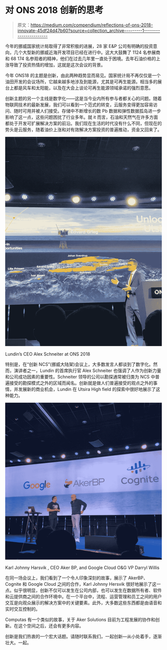 # 对 ONS 2018 创新的思考

> 原文：<https://medium.com/compendium/reflections-of-ons-2018-innovate-45df24d47b60?source=collection_archive---------1----------------------->

今年的挪威国家统计局取得了非常积极的进展，28 家 E&P 公司有明确的投资意向，几个大型新的挪威近海开发项目已经在进行中。这大大鼓舞了 1124 名参展商和 68 174 名参观者的精神，他们在过去几年里一直处于困境。去年石油价格的上涨导致了投资热情的增加，这就是这次会议的背景。

今年 ONS18 的主题是创新，由此两种趋势显而易见。国家统计局不再仅仅是一个油田开发的会议场所，它越来越多地涉及到能源，尤其是可再生能源。相当多的展台上都是风车和太阳能，以及在大会上谈论可再生能源领域承诺的强烈意愿。

创新主题的另一个主线是数字化——这是当今业内所有参与者都关心的问题。随着物联网技术的最新发展，我们可以看到一个范式的转变，云服务变得更加容易访问、随时可用并被人们接受。存储中不断增长的数 Pb 数据和弹性数据孤岛进一步影响了这一点，这些问题困扰了行业多年。就 it 而言，石油和天然气在许多方面都处于开发可扩展解决方案的前沿。我们现在生活的时代没有什么不同，但现在的势头是云服务，随着油价上涨和对有效解决方案投资的普遍推动，资金又回来了。

![](img/7a4b16a9578df6b5b6fba3ad8ce8aaa8.png)

Lundin’s CEO Alex Schneiter at ONS 2018

特别是，在“创新 NCS”(挪威大陆架)会议上，大多数发言人都谈到了数字化。然而，演讲者之一，Lundin 的首席执行官 Alex Schneiter 也强调了人作为创新力量和公司成功因素的重要性。Schneiter 领导的公司以勘探通常被归类为 NCS 中普遍接受的勘探模式之外的区域而闻名。创新就是做人们普遍接受的观点之外的事情，并发展新的商业机会，Lundin 在 Utsira High field 的探索中很好地展示了这种能力。

![](img/4fc2d22d43d56f656575d324e6e4a624.png)

Karl Johnny Harsvik , CEO Aker BP, and Google Cloud O&G VP Darryl Willis

在同一场会议上，我们看到了一个令人印象深刻的故事，展示了 AkerBP、Cognite 和 Google Cloud 之间的合作，Karl Johnny Hersvik 很好地展示了这一点。似乎很明显，创新不仅可以发生在公司内部，也可以发生在数据所有者、软件和云提供商之间的合作环境中。在一个平台中，流程、运营管理和员工之间的用户交互是向观众展示的解决方案中的关键要素。此外，大多数这些东西都是由语音和实时交互控制的。

Computas 有一个类似的故事，关于 Aker Solutions 目前为工程发展的协作和创新。在这个空间之后，还会有更多内容。

创新是我们热衷的一个宏大话题。请随时联系我们，一起创新—从小处着手，逐渐壮大。一起。